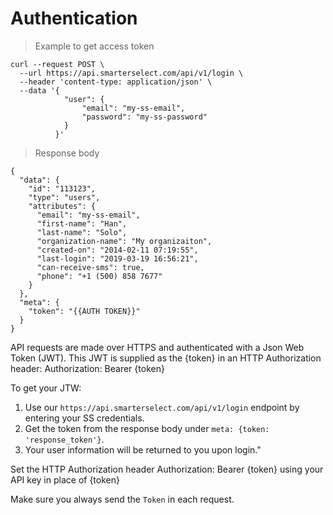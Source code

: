 # Authentication

> Example to get access token

```shell
curl --request POST \
  --url https://api.smarterselect.com/api/v1/login \
  --header 'content-type: application/json' \
  --data '{
          	"user": {
          		"email": "my-ss-email",
          		"password": "my-ss-password"
          	}
          }'
```

> Response body

```shell
{
  "data": {
    "id": "113123",
    "type": "users",
    "attributes": {
      "email": "my-ss-email",
      "first-name": "Han",
      "last-name": "Solo",
      "organization-name": "My organizaiton",
      "created-on": "2014-02-11 07:19:55",
      "last-login": "2019-03-19 16:56:21",
      "can-receive-sms": true,
      "phone": "+1 (500) 858 7677"
    }
  },
  "meta": {
    "token": "{{AUTH TOKEN}}"
  }
}
```

API requests are made over HTTPS and authenticated with a Json Web Token (JWT). This JWT is supplied as the {token} in an HTTP Authorization header: Authorization: Bearer {token}

To get your JTW:

1. Use our `https://api.smarterselect.com/api/v1/login` endpoint by entering your SS credentials.
2. Get the token from the response body under `meta: {token: 'response_token'}`.
3. Your user information will be returned to you upon login."


Set the HTTP Authorization header Authorization: Bearer {token} using your API key in place of {token}

<aside class="notice">
  Make sure you always send the  <code>Token</code> in each request.
</aside>
